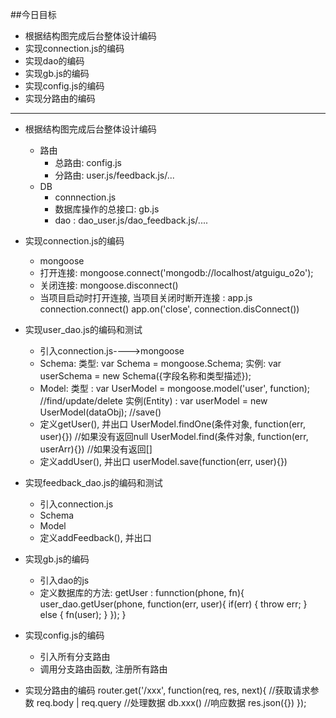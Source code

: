 ##今日目标
* 根据结构图完成后台整体设计编码
* 实现connection.js的编码
* 实现dao的编码
* 实现gb.js的编码
* 实现config.js的编码
* 实现分路由的编码

--------------------------------------------------------

* 根据结构图完成后台整体设计编码
    * 路由
        * 总路由: config.js
        * 分路由: user.js/feedback.js/...
    * DB
        * connnection.js
        * 数据库操作的总接口: gb.js
        * dao : dao_user.js/dao_feedback.js/....

* 实现connection.js的编码
    * mongoose
    * 打开连接: mongoose.connect('mongodb://localhost/atguigu_o2o');
    * 关闭连接: mongoose.disconnect()
    * 当项目启动时打开连接, 当项目关闭时断开连接 : app.js
        connection.connect()
        app.on('close', connection.disConnect())

* 实现user_dao.js的编码和测试
    * 引入connection.js---->mongoose
    * Schema:
        类型: var Schema = mongoose.Schema;
        实例: var userSchema = new Schema({字段名称和类型描述});
    * Model:
        类型 : var UserModel = mongoose.model('user', function); //find/update/delete
        实例(Entity) : var userModel = new UserModel(dataObj);   //save()  
    * 定义getUser(), 并出口
            UserModel.findOne(条件对象, function(err, user){}) //如果没有返回null
            UserModel.find(条件对象, function(err, userArr){}) //如果没有返回[]
    * 定义addUser(), 并出口
            userModel.save(function(err, user){})

* 实现feedback_dao.js的编码和测试
    * 引入connection.js
    * Schema
    * Model
    * 定义addFeedback(), 并出口
    
* 实现gb.js的编码
    * 引入dao的js
    * 定义数据库的方法:
        getUser : funnction(phone, fn){
            user_dao.getUser(phone, function(err, user){
                if(err) {
                    throw err;
                } else {
                    fn(user);
                }
            });
        }
    
* 实现config.js的编码
    * 引入所有分支路由
    * 调用分支路由函数, 注册所有路由

* 实现分路由的编码
    router.get('/xxx', function(req, res, next){
       //获取请求参数
            req.body  | req.query
       //处理数据
            db.xxx()
       //响应数据
            res.json({})
    });


